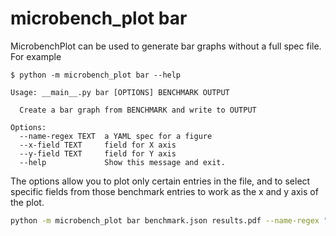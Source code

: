 # microbench_plot bar

MicrobenchPlot can be used to generate bar graphs without a full spec file.
For example

```
$ python -m microbench_plot bar --help

Usage: __main__.py bar [OPTIONS] BENCHMARK OUTPUT

  Create a bar graph from BENCHMARK and write to OUTPUT

Options:
  --name-regex TEXT  a YAML spec for a figure
  --x-field TEXT     field for X axis
  --y-field TEXT     field for Y axis
  --help             Show this message and exit.
```

The options allow you to plot only certain entries in the file, and to select specific fields from those benchmark entries to work as the x and y axis of the plot.

```bash
python -m microbench_plot bar benchmark.json results.pdf --name-regex "NUMAUM_Prefetch_GPUToHost/.*/0/0" --y-field "bytes_per_second" --x-field=bytes
```